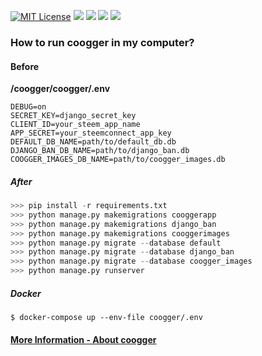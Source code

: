[![MIT License](https://img.shields.io/github/license/coogger/coogger.svg?style=for-the-badge)](https://github.com/coogger/coogger/blob/super-coogger/LICENSE.txt) [![](https://img.shields.io/github/release/coogger/coogger.svg?style=for-the-badge)](https://github.com/coogger/coogger/releases) ![](https://img.shields.io/website-up-down-green-red/https/www.coogger.com.svg?style=for-the-badge) ![](https://img.shields.io/github/last-commit/coogger/coogger.svg?style=for-the-badge) [![](https://img.shields.io/discord/465599004865200129.svg?label=Discord&style=for-the-badge)](https://discord.gg/avmdZJa)


### How to run coogger in my computer?

#### Before
**/coogger/coogger/.env**

```
DEBUG=on
SECRET_KEY=django_secret_key
CLIENT_ID=your_steem_app_name
APP_SECRET=your_steemconnect_app_key
DEFAULT_DB_NAME=path/to/default_db.db
DJANGO_BAN_DB_NAME=path/to/django_ban.db
COOGGER_IMAGES_DB_NAME=path/to/coogger_images.db
```

##### After

```python
>>> pip install -r requirements.txt
>>> python manage.py makemigrations cooggerapp
>>> python manage.py makemigrations django_ban
>>> python manage.py makemigrations cooggerimages
>>> python manage.py migrate --database default
>>> python manage.py migrate --database django_ban
>>> python manage.py migrate --database coogger_images
>>> python manage.py runserver
```

##### Docker
```
$ docker-compose up --env-file coogger/.env
```

#### [More Information - About coogger](https://www.coogger.com/about/@coogger)
